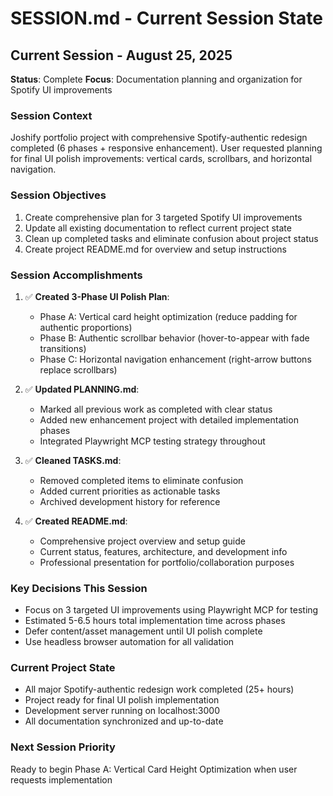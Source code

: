 # SESSION.md - Current Session State

## Current Session - August 25, 2025
**Status**: Complete
**Focus**: Documentation planning and organization for Spotify UI improvements

### Session Context
Joshify portfolio project with comprehensive Spotify-authentic redesign completed (6 phases + responsive enhancement). User requested planning for final UI polish improvements: vertical cards, scrollbars, and horizontal navigation.

### Session Objectives
1. Create comprehensive plan for 3 targeted Spotify UI improvements
2. Update all existing documentation to reflect current project state
3. Clean up completed tasks and eliminate confusion about project status
4. Create project README.md for overview and setup instructions

### Session Accomplishments
1. ✅ **Created 3-Phase UI Polish Plan**: 
   - Phase A: Vertical card height optimization (reduce padding for authentic proportions)
   - Phase B: Authentic scrollbar behavior (hover-to-appear with fade transitions)  
   - Phase C: Horizontal navigation enhancement (right-arrow buttons replace scrollbars)

2. ✅ **Updated PLANNING.md**:
   - Marked all previous work as completed with clear status
   - Added new enhancement project with detailed implementation phases
   - Integrated Playwright MCP testing strategy throughout

3. ✅ **Cleaned TASKS.md**:
   - Removed completed items to eliminate confusion
   - Added current priorities as actionable tasks
   - Archived development history for reference

4. ✅ **Created README.md**:
   - Comprehensive project overview and setup guide
   - Current status, features, architecture, and development info
   - Professional presentation for portfolio/collaboration purposes

### Key Decisions This Session
- Focus on 3 targeted UI improvements using Playwright MCP for testing
- Estimated 5-6.5 hours total implementation time across phases
- Defer content/asset management until UI polish complete
- Use headless browser automation for all validation

### Current Project State
- All major Spotify-authentic redesign work completed (25+ hours)
- Project ready for final UI polish implementation
- Development server running on localhost:3000
- All documentation synchronized and up-to-date

### Next Session Priority
Ready to begin Phase A: Vertical Card Height Optimization when user requests implementation